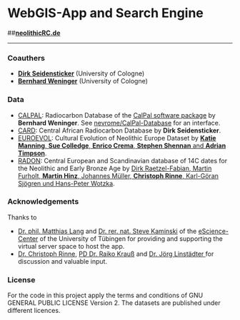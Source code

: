 # WebGIS-App and Search Engine

##**[neolithicRC.de](https://www.forschungsdatenarchiv.escience.uni-tuebingen.de/cSchmid/neolithicRC/)**  

***

### Coauthers

- **[Dirk Seidensticker](https://uni-koeln.academia.edu/DirkSeidensticker)** (University of Cologne)
- **[Bernhard Weninger](http://ufg.phil-fak.uni-koeln.de/10115.html?&L=0)** (University of Cologne)

### Data

* [CALPAL](https://uni-koeln.academia.edu/BernhardWeninger/CalPal): Radiocarbon Database of the [CalPal software package](http://monrepos-rgzm.de/forschung/ausstattung.html#calpal) by **Bernhard Weninger**. See [nevrome/CalPal-Database](https://github.com/nevrome/CalPal-Database) for an interface.
* [CARD](https://github.com/dirkseidensticker/CARD): Central African Radiocarbon Database by **Dirk Seidensticker**.
* [EUROEVOL](http://discovery.ucl.ac.uk/1469811/): Cultural Evolution of Neolithic Europe Dataset by [**Katie Manning**, **Sue Colledge**, **Enrico Crema**, **Stephen Shennan** and **Adrian Timpson**](http://openarchaeologydata.metajnl.com/articles/10.5334/joad.40/).
* [RADON](http://radon.ufg.uni-kiel.de/): Central European and Scandinavian database of 14C dates for the Neolithic and Early Bronze Age by [Dirk Raetzel-Fabian, Martin Furholt, **Martin Hinz**, Johannes Müller, **Christoph Rinne**, Karl-Göran Sjögren und Hans-Peter Wotzka](http://www.jna.uni-kiel.de/index.php/jna/article/view/65).

### Acknowledgements

Thanks to  

- [Dr. phil. Matthias Lang](http://www.escience.uni-tuebingen.de/mitarbeiter/dr-matthias-lang.html) and [Dr. rer. nat. Steve Kaminski](http://www.escience.uni-tuebingen.de/mitarbeiter/dr-steve-kaminski.html) of the [eScience-Center](https://www.uni-tuebingen.de/einrichtungen/informations-kommunikations-und-medienzentrum-ikm/escience-center.html) of the University of Tübingen for providing and supporting the virtual server space to host the app.
- [Dr. Christoph Rinne](https://www.ufg.uni-kiel.de/de/mitarbeiterinnen/wissenschaftliche-mitarbeiter/crinne), [PD Dr. Raiko Krauß](http://www.uni-tuebingen.de/fakultaeten/philosophische-fakultaet/fachbereiche/altertums-und-kunstwissenschaften/ur-und-fruehgeschichte-und-archaeologie-des-mittelalters/juengere-urgeschichte/mitarbeiter/nach-funktion/krauss-raiko-dr.html) and [Dr. Jörg Linstädter ](https://www.dainst.org/mitarbeiter-detailansicht/-/person-display/1241013) for discussion and valuable input.

### License

For the code in this project apply the terms and conditions of GNU GENERAL PUBLIC LICENSE Version 2. The datasets are published under different licences. 
